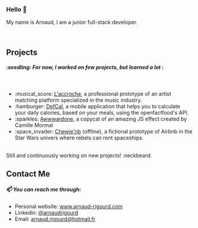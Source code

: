 ### Hello 👋

My name is Arnaud, I am a junior full-stack developer.

<br />

<h2>Projects</h2>
<h5>:seedling: For now, I worked on few projects, but learned a lot :</h5>
<br />
<ul>
  <li>:musical_score: <a href="https://www.laccroche.me" target="_blank">L'accroche</a>, a professional prototype of an artist matching platform specialized in the music industry.</li>
  <li>:hamburger: <a href="https://www.defcal.eu" target="_blank">DefCal</a>, a mobile application that helps you to calculate your daily calories, based on your meals, using the openfactfood's API.</li>
  <li>:sparkles: <a href="https://www.arnaud-rigourd.com/myportfolios/awwwardsone" target="_blank">Awwwardone</a>, a copycat of an amazing JS effect created by Camille Mormal</li>
  <li>:space_invader: <a href="#" target="_blank">Chewie'nb</a> (offline), a fictional prototype of Airbnb in the Star Wars univers where rebels can rent spaceships.</li>
</ul>
<br />
Still and continuously working on new projects! :neckbeard:

<br />

<h2>Contact Me</h2>
<h5>📫 You can reach me through:</h5>
<ul>
  <li>Personal website: <a href="https://www.arnaud-rigourd.com" target="_blank">www.arnaud-rigourd.com</a> </li>
<li>Linkedin: <a href="https://www.linkedin.com/in/arnaudrigourd/" target="_blank">@arnaudrigourd</a></li>
  <li>Email: <a href="mailto:arnaud.rigourd@hotmail.fr" target="_blank">arnaud.rigourd@hotmail.fr</a></li>
</ul>
